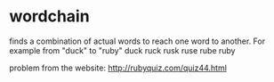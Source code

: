 wordchain
=========

finds a combination of actual words to reach one word to another.
For example from "duck" to "ruby"
  duck
  ruck
  rusk
  ruse
  rube
  ruby

problem from the website:
http://rubyquiz.com/quiz44.html
